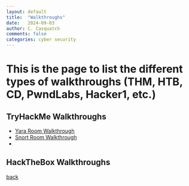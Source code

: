 ```yaml
---
layout: default
title:  "Walkthroughs"
date:   2024-09-03
author: C. Casquatch
comments: false
categories: cyber security
---
```


# This is the page to list the different types of walkthroughs (THM, HTB, CD, PwndLabs, Hacker1, etc.)

## TryHackMe Walkthroughs
* [Yara Room Walkthrough](/THMwalkthroughs/2024/09/03/Yara-Walkthrough.html)
* [Snort Room Walkthrough](/_posts/2024-09-03-Snort-Walkthrough.markdown)
* 
## HackTheBox Walkthroughs

[back](./)
